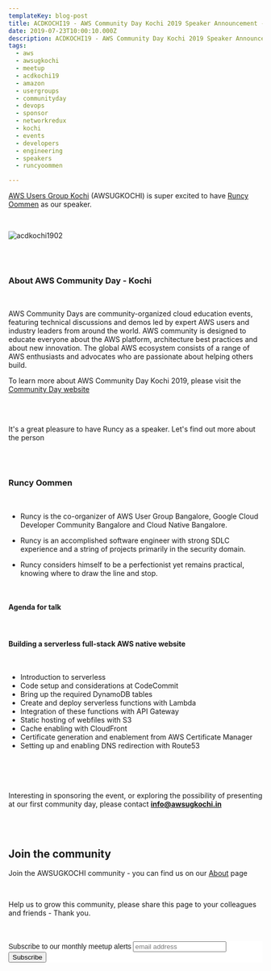 ```yaml
---
templateKey: blog-post
title: ACDKOCHI19 - AWS Community Day Kochi 2019 Speaker Announcement - Runcy Oommen
date: 2019-07-23T10:00:10.000Z
description: ACDKOCHI19 - AWS Community Day Kochi 2019 Speaker Announcement - Runcy Oommen
tags:
  - aws
  - awsugkochi
  - meetup
  - acdkochi19
  - amazon
  - usergroups
  - communityday
  - devops
  - sponsor
  - networkredux
  - kochi
  - events
  - developers
  - engineering
  - speakers
  - runcyoommen

---
```


[AWS Users Group Kochi](https://awsugkochi.in) (AWSUGKOCHI) is super excited to have [Runcy Oommen](https://www.linkedin.com/in/runcyoommen/) as our speaker.

<br>

![acdkochi1902](/img/awsugkochi-acdkochi19-speaker-runcy.png)



<br> 
<br>

<h3> About AWS Community Day - Kochi </h3>

<br>

AWS Community Days are community-organized cloud education events, featuring technical discussions and demos led by expert AWS users and industry leaders from around the world. AWS community is designed to educate everyone about the AWS platform, architecture best practices and about new innovation. The global AWS ecosystem consists of a range of AWS enthusiasts and advocates who are passionate about helping others build.


To learn more about AWS Community Day Kochi 2019, please visit the [Community Day website](https://communityday.awsugkochi.in)

<br> <br> 

It's a great pleasure to have Runcy as a speaker. Let's find out more about the person

<br> <br> 

<h3> Runcy Oommen </h3>

<br>

- Runcy is the co-organizer of AWS User Group Bangalore, Google Cloud Developer Community Bangalore and Cloud Native Bangalore. 

- Runcy is an accomplished software engineer with strong SDLC experience and a string of projects primarily in the security domain. 

- Runcy considers himself to be a perfectionist yet remains practical, knowing where to draw the line and stop.

<br>

<h4> Agenda for talk </h4>
<br>
<h4> Building a serverless full-stack AWS native website </h4>
<br>


- Introduction to serverless
- Code setup and considerations at CodeCommit
- Bring up the required DynamoDB tables
- Create and deploy serverless functions with Lambda
- Integration of these functions with API Gateway
- Static hosting of webfiles with S3
- Cache enabling with CloudFront
- Certificate generation and enablement from AWS Certificate Manager
- Setting up and enabling DNS redirection with Route53



<br> <br> <br> <br>
Interesting in sponsoring the event, or exploring the possibility of presenting at our first community day, please contact **info@awsugkochi.in**


<br> <br>

## Join the community

Join the AWSUGKOCHI community - you can find us on our [About](https://awsugkochi.in/about) page

<br> 

Help us to grow this community, please share this page to your colleagues and friends - Thank you.

<br>
<br>

<!-- Begin Mailchimp Signup Form -->
<link href="//cdn-images.mailchimp.com/embedcode/slim-10_7.css" rel="stylesheet" type="text/css">
<style type="text/css">
	#mc_embed_signup{background:#fff; clear:left; font:14px Helvetica,Arial,sans-serif; }
	/* Add your own Mailchimp form style overrides in your site stylesheet or in this style block.
	   We recommend moving this block and the preceding CSS link to the HEAD of your HTML file. */
</style>
<div id="mc_embed_signup">
<form action="https://awsugkochi.us20.list-manage.com/subscribe/post?u=b4c4469413422365d2a2e5cf6&amp;id=d4837b9a16" method="post" id="mc-embedded-subscribe-form" name="mc-embedded-subscribe-form" class="validate" target="_blank" novalidate>
    <div id="mc_embed_signup_scroll">
	<label for="mce-EMAIL">Subscribe to our monthly meetup alerts</label>
	<input type="email" value="" name="EMAIL" class="email" id="mce-EMAIL" placeholder="email address" required>
    <!-- real people should not fill this in and expect good things - do not remove this or risk form bot signups-->
    <div style="position: absolute; left: -5000px;" aria-hidden="true"><input type="text" name="b_b4c4469413422365d2a2e5cf6_d4837b9a16" tabindex="-1" value=""></div>
    <div class="clear"><input type="submit" value="Subscribe" name="subscribe" id="mc-embedded-subscribe" class="button"></div>
    </div>
</form>
</div>

<!--End mc_embed_signup-->
